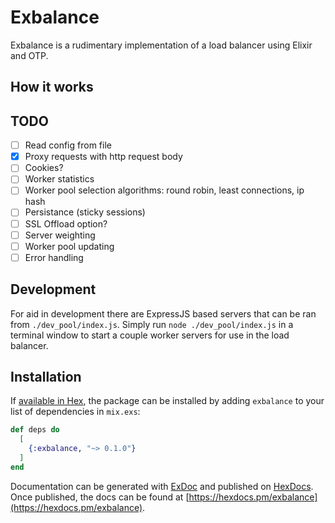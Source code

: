 # Exbalance
Exbalance is a rudimentary implementation of a load balancer using Elixir and OTP.

## How it works


## TODO
- [ ] Read config from file
- [x] Proxy requests with http request body
- [ ] Cookies?
- [ ] Worker statistics
- [ ] Worker pool selection algorithms: round robin, least connections, ip hash
- [ ] Persistance (sticky sessions)
- [ ] SSL Offload option?
- [ ] Server weighting
- [ ] Worker pool updating
- [ ] Error handling

## Development
For aid in development there are ExpressJS based servers that can be ran from ```./dev_pool/index.js```. Simply run ```node ./dev_pool/index.js``` in a terminal window to start a couple worker servers for use in the load balancer.

## Installation

If [available in Hex](https://hex.pm/docs/publish), the package can be installed
by adding `exbalance` to your list of dependencies in `mix.exs`:

```elixir
def deps do
  [
    {:exbalance, "~> 0.1.0"}
  ]
end
```

Documentation can be generated with [ExDoc](https://github.com/elixir-lang/ex_doc)
and published on [HexDocs](https://hexdocs.pm). Once published, the docs can
be found at [https://hexdocs.pm/exbalance](https://hexdocs.pm/exbalance).

